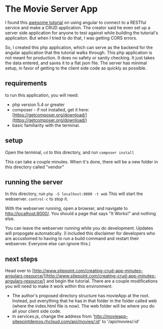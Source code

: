 # The Movie Server App

I found this [awesome tutorial](http://www.sitepoint.com/creating-crud-app-minutes-angulars-resource/) on using angular to connect to a RESTful service and make a CRUD application.  The creator said he even set up a server side application for anyone to test against while building the tutorial's applicaiton. But when I tried to do that, I was getting CORS errors. 

So, I created this php application, which can serve as the backend for the angular application that the tutorial walks through. This php application is not meant for production. It does no safety or sanity checking. It just takes the data entered, and saves it to a flat json file. The server has minimal setup, in favor of getting to the client side code as quickly as possible. 

## requirements

to run this application, you will need:

* php version 5.4 or greater
* composer - if not installed, get it here: [https://getcomposer.org/download/](https://getcomposer.org/download/)
* basic familiarity with the terminal.

## setup

Open the terminal, `cd` to this directory, and run `composer install`

This can take a couple minutes. When it's done, there will be a new folder in this directory called "vendor"

## running the server

In this directory, run `php -S localhost:8000 -t web` This will start the webserver. `control-c` to stop it.

With the webserver running, open a browser, and navigate to [http://localhost:8000/](http://localhost:8000/). You should a page that says "It Works!" and nothing else.

You can leave the webserver running while you do development. Updates will propogate automatically. (I included this disclaimer for developers who are accustomed to having to run a build command and restart their webserver. Everyone else can ignore this.)

## next steps

Head over to [http://www.sitepoint.com/creating-crud-app-minutes-angulars-resource/](http://www.sitepoint.com/creating-crud-app-minutes-angulars-resource/) and begin the tutorial. There are a couple modifications you will need to make it work within this environment. 

* The author's proposed directory structure has movieApp at the root. Instead, put everything that he has in that folder in the folder called web (where the index.html file is now). The web folder will be where you do all your client side code.
* In services.js, change the address from 'http://movieapp-sitepointdemos.rhcloud.com/api/movies/:id' to '/api/movies/:id'
